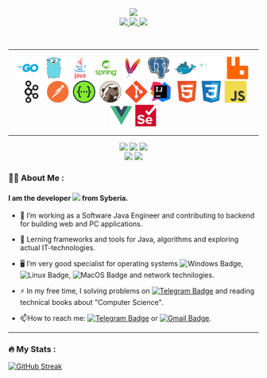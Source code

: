 <div id="header" align="center">
  <!--https://media.giphy.com/media/HUplkVCPY7jTW/giphy.gif 
  https://media.giphy.com/media/v1.Y2lkPTc5MGI3NjExZTUwYzE5OGhndzdjNWNzem45MXRyMGIwd3A4Z3h3cjN2OGZxN3U2dCZlcD12MV9pbnRlcm5hbF9naWZfYnlfaWQmY3Q9Zw/Rpl1sod1vCXK0L2SUN/giphy.gif-->
  <img src="https://media.giphy.com/media/v1.Y2lkPTc5MGI3NjExMTdzMGt4YzEzNnkyNHR5bDJwaG9mdHBhYjFuemdnNW91Y3Y3dDJubSZlcD12MV9pbnRlcm5hbF9naWZfYnlfaWQmY3Q9Zw/3o85xC8sdW7vmG6bRe/giphy.gif" width="280"/>
</div>
<div id="badges" align="center">
  <a href="https://t.me/Titsubishi" target="_blank">
    <img src="https://img.shields.io/badge/Telegram-blue?logo=telegram&logoColor=white&style=flat" height="25"/>
  </a>
  <a href="mailto:titsubishi@gmail.com" target="_blank">
    <img src="https://img.shields.io/badge/GMail-red?logo=gmail&logoColor=white&style=flat" height="25"/>
  </a>
  <a href="https://leetcode.com/PavelSpectr" target="_blank">
    <img src="https://img.shields.io/badge/Leetcode-orange?logo=leetcode&logoColor=white&style=flat" height="25"/>
  </a>
</div>
<p></p>
<div id="counter" align="center">
  <img src="https://komarev.com/ghpvc/?username=PavelSpectr&style=flat&color=blue" alt="" height="25"/>
</div>

---

<!--### :hammer_and_wrench: Languages and Tools :-->
<div header="tools" align="center">
  <img src="https://raw.githubusercontent.com/devicons/devicon/ca28c779441053191ff11710fe24a9e6c23690d6/icons/go/go-original-wordmark.svg" title="Go" alt="Go" width="45" height="45"/>&nbsp;
  <img src="https://raw.githubusercontent.com/devicons/devicon/ca28c779441053191ff11710fe24a9e6c23690d6/icons/go/go-original.svg" title="Gopher" alt="Gopher" width="45" height="45"/>&nbsp;
  <img src="https://github.com/devicons/devicon/blob/master/icons/java/java-original-wordmark.svg" title="Java" alt="Java" width="45" height="45"/>&nbsp;
  <img src="https://github.com/devicons/devicon/blob/master/icons/spring/spring-original-wordmark.svg" title="Spring" alt="Spring" width="45" height="45"/>&nbsp;
  <img src="https://github.com/devicons/devicon/blob/master/icons/maven/maven-original.svg" title="Maven" alt="Maven" width="45" height="45"/>&nbsp;
  <img src="https://github.com/devicons/devicon/blob/master/icons/postgresql/postgresql-original.svg" title="PostgreSQL"  alt="PostgreSQL" width="45" height="45"/>&nbsp;
  <img src="https://github.com/devicons/devicon/blob/master/icons/docker/docker-original.svg" title="Docker"  alt="Docker" width="45" height="45"/>&nbsp;
  <img src="https://github.com/devicons/devicon/blob/master/icons/grpc/grpc-original.svg" title="gRPC" alt="gRPC " width="45" height="45"/>&nbsp;
  <img src="https://github.com/devicons/devicon/blob/master/icons/rabbitmq/rabbitmq-original.svg" title="RabbitMQ"  alt="RabbitMQ" width="45" height="45"/>&nbsp;
  <img src="https://github.com/devicons/devicon/blob/master/icons/apachekafka/apachekafka-original.svg" title="Kafka"  alt="Kafka" fill="#ffffff" width="45" height="45"/>&nbsp;
  <img src="https://github.com/devicons/devicon/blob/master/icons/postman/postman-original.svg" title="Postman" alt="Postman" width="45" height="45"/>&nbsp;
  <img src="https://github.com/devicons/devicon/blob/master/icons/swagger/swagger-original.svg" title="Swagger" alt="Swagger" width="45" height="45"/>&nbsp;
  <img src="https://github.com/devicons/devicon/blob/master/icons/dbeaver/dbeaver-original.svg" title="DBeaver"  alt="DBeaver" width="45" height="45"/>&nbsp;
  <!--<img src="https://github.com/devicons/devicon/blob/master/icons/openapi/openapi-original.svg"  title="OpenAPI" alt="OpenAPI" width="45" height="45"/>&nbsp; -->
  <img src="https://github.com/devicons/devicon/blob/master/icons/git/git-original.svg" title="Git" alt="Git" width="45" height="45"/>
  <img src="https://github.com/devicons/devicon/blob/master/icons/intellij/intellij-original.svg" title="IntelliJ IDEA" alt="IntelliJ IDEA" width="45" height="45"/>&nbsp;
  <img src="https://github.com/devicons/devicon/blob/master/icons/html5/html5-original.svg" title="HTML5" alt="HTML" width="45" height="45"/>
  <img src="https://github.com/devicons/devicon/blob/master/icons/css3/css3-original.svg" title="CSS" alt="CSS" width="45" height="45"/>
  <img src="https://github.com/devicons/devicon/blob/master/icons/javascript/javascript-original.svg" title="JavaScript" alt="JavaScript" width="45" height="45"/>
  <img src="https://github.com/devicons/devicon/blob/master/icons/vuejs/vuejs-original.svg" title="Vue.js" alt="Vue.js" width="45" height="45"/>
  <img src="https://github.com/devicons/devicon/blob/master/icons/selenium/selenium-original.svg" title="Selenuim" alt="Selenuim" width="45" height="45"/>
</div>

---

<!--<h1 align="center">
  Nice to meet you there
  <img src="https://media.giphy.com/media/hvRJCLFzcasrR4ia7z/giphy.gif" width="30px"/>
</h1>-->

<div id="about" align="center">
  <img src="https://media.giphy.com/media/91pmJROMJK0kHBIbq7/giphy.gif" height="200"/>
  <img src="https://media.giphy.com/media/v1.Y2lkPTc5MGI3NjExNzJrM3UwaGFpaGtuYzdqbnU5NWdhM2hqaGhlNmNlMHdydGJvemdrdCZlcD12MV9pbnRlcm5hbF9naWZfYnlfaWQmY3Q9Zw/Mu71dzAAGL9n0ZMbeZ/giphy.gif" height="200"/>
  <img src="https://media.giphy.com/media/NDpR0Ot6vSAqrylqBZ/giphy.gif" height="200"/>
</div>
<div id="about" align="center">
  <img src="https://media.giphy.com/media/xg2jowPlHhIp4koVAm/giphy.gif" height="148"/>
  <img src="https://media.giphy.com/media/k1g9hVriuo6Hs4Ty9I/giphy.gif" height="148"/>
</div>

### :man_technologist: About Me :
#### I am the developer <img src="https://media.giphy.com/media/WUlplcMpOCEmTGBtBW/giphy.gif" width="30"> from Syberia.
- :telescope: I’m working as a Software Java Engineer and contributing to backend for building web and PC applications.

- :seedling: Lerning frameworks and tools for Java, algorithms and exploring actual IT-technologies.

- :desktop_computer: I’m very good specialist for operating systems ![Windows Badge](https://img.shields.io/badge/Windows-white?style=flat&logo=Windows&logoColor=blue), ![Linux Badge](https://img.shields.io/badge/Linux-white?style=flat&logo=Linux&logoColor=black), ![MacOS Badge](https://img.shields.io/badge/MacOS-white?style=flat&logo=Apple&logoColor=black) and network technilogies.

- :zap: In my free time, I solving problems on [![Telegram Badge](https://img.shields.io/badge/LeetCode-orange?style=flat&logo=Leetcode&logoColor=white)](https://leetcode.com/PavelSpectr) and reading technical books about "Computer Science".

- :mailbox:How to reach me: [![Telegram Badge](https://img.shields.io/badge/Contact%20me-blue?style=flat&logo=Telegram&logoColor=white)](https://t.me/Titsubishi) or [![Gmail Badge](https://img.shields.io/badge/GMail-red?style=flat&logo=GMail&logoColor=white)](mailto:titsubishi@gmail.com).

---

### :fire: My Stats :
[![GitHub Streak](http://github-readme-streak-stats.herokuapp.com?user=PavelSpectr&theme=elegant&background=000000)](https://git.io/streak-stats)&nbsp;
<!--[![Top Langs](https://github-readme-stats.vercel.app/api/top-langs/?username=PavelSpectr&layout=compact&theme=chartreuse-dark&show_icons=true)](https://github.com/anuraghazra/github-readme-stats)-->
<!--
**PavelSpectr/PavelSpectr** is a ✨ _special_ ✨ repository because its `README.md` (this file) appears on your GitHub profile.

Here are some ideas to get you started:

- 🔭 I’m currently working on ...
- 🌱 I’m currently learning ...
- 👯 I’m looking to collaborate on ...
- 🤔 I’m looking for help with ...
- 💬 Ask me about ...
- 📫 How to reach me: ...
- 😄 Pronouns: ...
- ⚡ Fun fact: ...
-->
